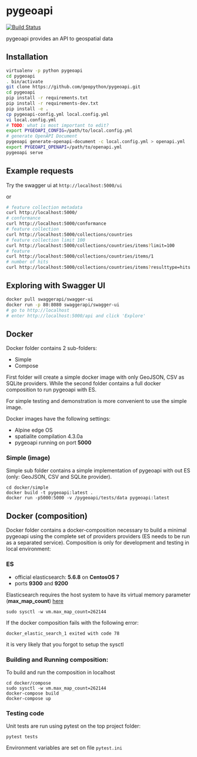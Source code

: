 # pygeoapi

[![Build Status](https://travis-ci.org/geopython/pygeoapi.png)](https://travis-ci.org/geopython/pygeoapi)

pygeoapi provides an API to geospatial data

## Installation

```bash
virtualenv -p python pygeoapi
cd pygeoapi
. bin/activate
git clone https://github.com/geopython/pygeoapi.git
cd pygeoapi
pip install -r requirements.txt
pip install -r requirements-dev.txt
pip install -e .
cp pygeoapi-config.yml local.config.yml
vi local.config.yml
# TODO: what is most important to edit?
export PYGEOAPI_CONFIG=/path/to/local.config.yml
# generate OpenAPI Document
pygeoapi generate-openapi-document -c local.config.yml > openapi.yml
export PYGEOAPI_OPENAPI=/path/to/openapi.yml
pygeoapi serve
```

## Example requests

Try the swagger ui at `http://localhost:5000/ui`

or

```bash
# feature collection metadata
curl http://localhost:5000/
# conformance
curl http://localhost:5000/conformance
# feature collection
curl http://localhost:5000/collections/countries
# feature collection limit 100
curl http://localhost:5000/collections/countries/items?limit=100
# feature
curl http://localhost:5000/collections/countries/items/1
# number of hits
curl http://localhost:5000/collections/countries/items?resulttype=hits

```

## Exploring with Swagger UI

```bash
docker pull swaggerapi/swagger-ui
docker run -p 80:8080 swaggerapi/swagger-ui
# go to http://localhost
# enter http://localhost:5000/api and click 'Explore'
```

## Docker

Docker folder contains 2 sub-folders:

- Simple
- Compose

First folder will create a simple docker image with only GeoJSON, CSV as SQLite providers. While the second folder contains a full docker composition to run pygeoapi with ES.

For simple testing and demonstration is more convenient to use the simple image.

Docker images have the following settings:
- Alpine edge OS
- spatialite compilation 4.3.0a
- pygeoapi running on port **5000**  


### Simple (image)

Simple sub folder contains a simple implementation of pygeoapi with out ES (only: GeoJSON, CSV and SQLite provider).
```
cd docker/simple
docker build -t pygeoapi:latest .
docker run -p5000:5000 -v /pygeoapi/tests/data pygeoapi:latest
```


## Docker (composition) 

Docker folder contains a docker-composition necessary to build a minimal pygeoapi using the complete set of providers providers (ES needs to be run as a separated service). Composition is only for development and testing in local environment:

### ES

- official elasticsearch: **5.6.8** on **CentosOS 7**
- ports **9300** and **9200**

Elasticsearch requires the host system to have its virtual memory parameter (**max_map_count**) [here](https://www.elastic.co/guide/en/elasticsearch/reference/current/vm-max-map-count.html)

```  
sudo sysctl -w vm.max_map_count=262144
```

If the docker composition fails with the following error:
```
docker_elastic_search_1 exited with code 78
```
it is very likely that you forgot to setup the sysctl

### Building and Running composition:

To build and run the composition in localhost
```
cd docker/compose
sudo sysctl -w vm.max_map_count=262144
docker-compose build
docker-compose up 
``` 

### Testing code 

Unit tests are run using pytest on the top project folder:

```
pytest tests
```

Environment variables are set on file `pytest.ini`
